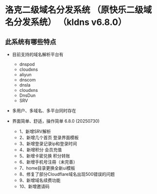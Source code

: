 # 洛克二级域名分发系统 （原快乐二级域名分发系统） （kldns v6.8.0）

## 此系统有哪些特点

* 目前支持的域名解析平台有
    * dnspod
    * cloudxns
    * aliyun
    * dnscom
    * dnsla
    * cloudxns
    * DnsDun
    * SRV
* 多用户、多域名、多平台同时存在
* 界面简单、舒适，操作简单
6.8.0 (20250730)

   * 1、新增SRV解析
   * 2、新增几个首页 登录界面模板
   * 3、新增登录记录ip和登录时间
   * 4、新增积分 会员充值
   * 5、新增卡密兑换 积分转账
   * 6、新增手机号注冊（未完善）
   * 7、home目录更换全新ui模板
   * 8、修复了部分Cloudflare域名出现500错误的问题
   * 9、新增域名续费功能
   * 10、新增邀请码

